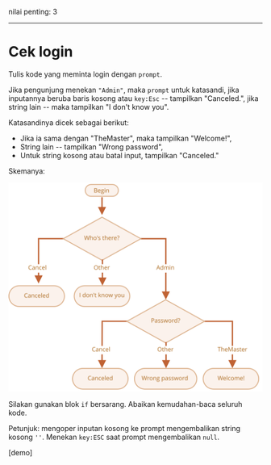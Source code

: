 nilai penting: 3

---

# Cek login

Tulis kode yang meminta login dengan `prompt`.

Jika pengunjung menekan `"Admin"`, maka `prompt` untuk katasandi, jika inputannya beruba baris kosong atau `key:Esc` -- tampilkan "Canceled.", jika string lain -- maka tampilkan "I don't know you".

Katasandinya dicek sebagai berikut:

- Jika ia sama dengan "TheMaster", maka tampilkan "Welcome!",
- String lain -- tampilkan "Wrong password",
- Untuk string kosong atau batal input, tampilkan "Canceled."

Skemanya:

![](ifelse_task.svg)

Silakan gunakan blok `if` bersarang. Abaikan kemudahan-baca seluruh kode.

Petunjuk:  mengoper inputan kosong ke prompt mengembalikan string kosong `''`. Menekan `key:ESC` saat prompt mengembalikan `null`.

[demo]
